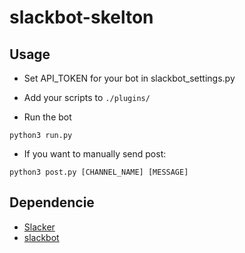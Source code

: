 # slackbot-skelton

## Usage

- Set API_TOKEN for your bot in slackbot_settings.py 

- Add your scripts to `./plugins/`

- Run the bot

```
python3 run.py
```

- If you want to manually send post:

```
python3 post.py [CHANNEL_NAME] [MESSAGE]
```

## Dependencie

- [Slacker](https://github.com/os/slacker)
- [slackbot](https://github.com/lins05/slackbot)
